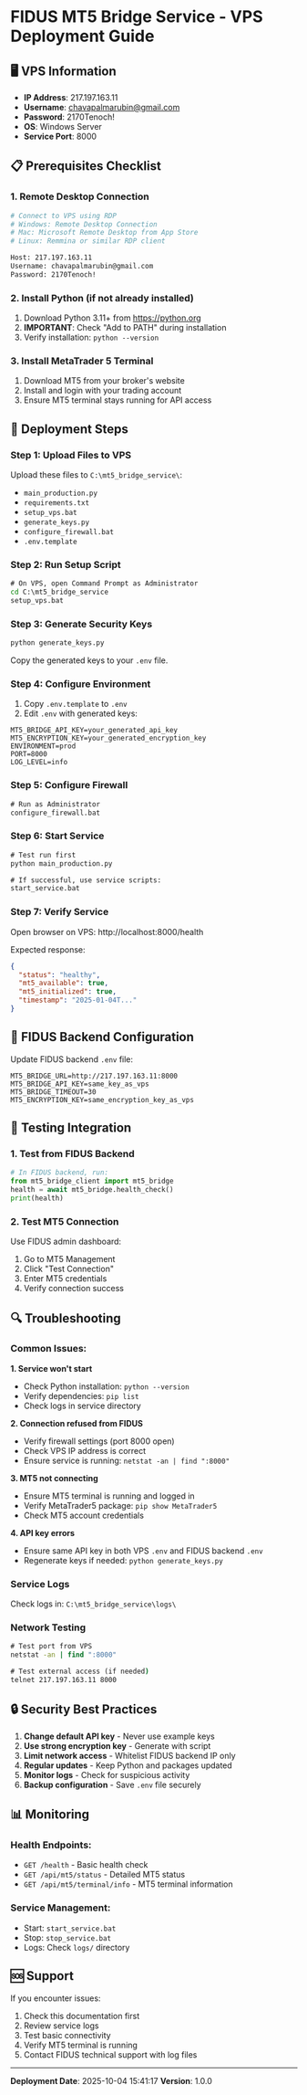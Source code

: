 # FIDUS MT5 Bridge Service - VPS Deployment Guide

## 🖥️ VPS Information
- **IP Address**: 217.197.163.11
- **Username**: chavapalmarubin@gmail.com
- **Password**: 2170Tenoch!
- **OS**: Windows Server
- **Service Port**: 8000

## 📋 Prerequisites Checklist

### 1. Remote Desktop Connection
```bash
# Connect to VPS using RDP
# Windows: Remote Desktop Connection
# Mac: Microsoft Remote Desktop from App Store
# Linux: Remmina or similar RDP client

Host: 217.197.163.11
Username: chavapalmarubin@gmail.com
Password: 2170Tenoch!
```

### 2. Install Python (if not already installed)
1. Download Python 3.11+ from https://python.org
2. **IMPORTANT**: Check "Add to PATH" during installation
3. Verify installation: `python --version`

### 3. Install MetaTrader 5 Terminal
1. Download MT5 from your broker's website
2. Install and login with your trading account
3. Ensure MT5 terminal stays running for API access

## 🚀 Deployment Steps

### Step 1: Upload Files to VPS
Upload these files to `C:\mt5_bridge_service\`:
- `main_production.py`
- `requirements.txt`
- `setup_vps.bat`
- `generate_keys.py`
- `configure_firewall.bat`
- `.env.template`

### Step 2: Run Setup Script
```cmd
# On VPS, open Command Prompt as Administrator
cd C:\mt5_bridge_service
setup_vps.bat
```

### Step 3: Generate Security Keys
```cmd
python generate_keys.py
```
Copy the generated keys to your `.env` file.

### Step 4: Configure Environment
1. Copy `.env.template` to `.env`
2. Edit `.env` with generated keys:
```env
MT5_BRIDGE_API_KEY=your_generated_api_key
MT5_ENCRYPTION_KEY=your_generated_encryption_key
ENVIRONMENT=prod
PORT=8000
LOG_LEVEL=info
```

### Step 5: Configure Firewall
```cmd
# Run as Administrator
configure_firewall.bat
```

### Step 6: Start Service
```cmd
# Test run first
python main_production.py

# If successful, use service scripts:
start_service.bat
```

### Step 7: Verify Service
Open browser on VPS: http://localhost:8000/health

Expected response:
```json
{
  "status": "healthy",
  "mt5_available": true,
  "mt5_initialized": true,
  "timestamp": "2025-01-04T..."
}
```

## 🔧 FIDUS Backend Configuration

Update FIDUS backend `.env` file:
```env
MT5_BRIDGE_URL=http://217.197.163.11:8000
MT5_BRIDGE_API_KEY=same_key_as_vps
MT5_BRIDGE_TIMEOUT=30
MT5_ENCRYPTION_KEY=same_encryption_key_as_vps
```

## 🧪 Testing Integration

### 1. Test from FIDUS Backend
```python
# In FIDUS backend, run:
from mt5_bridge_client import mt5_bridge
health = await mt5_bridge.health_check()
print(health)
```

### 2. Test MT5 Connection
Use FIDUS admin dashboard:
1. Go to MT5 Management
2. Click "Test Connection"
3. Enter MT5 credentials
4. Verify connection success

## 🔍 Troubleshooting

### Common Issues:

**1. Service won't start**
- Check Python installation: `python --version`
- Verify dependencies: `pip list`
- Check logs in service directory

**2. Connection refused from FIDUS**
- Verify firewall settings (port 8000 open)
- Check VPS IP address is correct
- Ensure service is running: `netstat -an | find ":8000"`

**3. MT5 not connecting**
- Ensure MT5 terminal is running and logged in
- Verify MetaTrader5 package: `pip show MetaTrader5`
- Check MT5 account credentials

**4. API key errors**
- Ensure same API key in both VPS `.env` and FIDUS backend `.env`
- Regenerate keys if needed: `python generate_keys.py`

### Service Logs
Check logs in: `C:\mt5_bridge_service\logs\`

### Network Testing
```cmd
# Test port from VPS
netstat -an | find ":8000"

# Test external access (if needed)
telnet 217.197.163.11 8000
```

## 🔒 Security Best Practices

1. **Change default API key** - Never use example keys
2. **Use strong encryption key** - Generate with script
3. **Limit network access** - Whitelist FIDUS backend IP only
4. **Regular updates** - Keep Python and packages updated
5. **Monitor logs** - Check for suspicious activity
6. **Backup configuration** - Save `.env` file securely

## 📊 Monitoring

### Health Endpoints:
- `GET /health` - Basic health check
- `GET /api/mt5/status` - Detailed MT5 status
- `GET /api/mt5/terminal/info` - MT5 terminal information

### Service Management:
- Start: `start_service.bat`
- Stop: `stop_service.bat` 
- Logs: Check `logs/` directory

## 🆘 Support

If you encounter issues:
1. Check this documentation first
2. Review service logs
3. Test basic connectivity
4. Verify MT5 terminal is running
5. Contact FIDUS technical support with log files

---
**Deployment Date**: 2025-10-04 15:41:17
**Version**: 1.0.0
